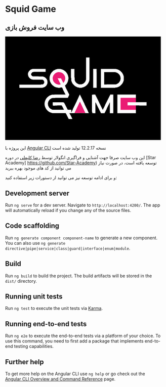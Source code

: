 # Squid Game

## وب سایت فروش بازی

![Squid Game](src/assets/logos/logo-black-bg.jpg)

این پروژه با [Angular CLI](https://github.com/angular/angular-cli) نسخه 12.2.17 تولید شده است

این وب سایت صرفا جهت آشنایی و فراگیری انگولار توسط
[رضا کلبعلی](https://github.com/rezakalbaali) در دوره [Star Academy]
https://github.com/Star-Academy) توسعه یافته است، در صورت نیاز می توانید از کد های موجود بهره ببرید

و برای ادامه توسعه نیز می توانید از دستورات زیر استفاده کنید:

## Development server

Run `ng serve` for a dev server. Navigate to `http://localhost:4200/`. The app will automatically reload if you change any of the source files.

## Code scaffolding

Run `ng generate component component-name` to generate a new component. You can also use `ng generate directive|pipe|service|class|guard|interface|enum|module`.

## Build

Run `ng build` to build the project. The build artifacts will be stored in the `dist/` directory.

## Running unit tests

Run `ng test` to execute the unit tests via [Karma](https://karma-runner.github.io).

## Running end-to-end tests

Run `ng e2e` to execute the end-to-end tests via a platform of your choice. To use this command, you need to first add a package that implements end-to-end testing capabilities.

## Further help

To get more help on the Angular CLI use `ng help` or go check out the [Angular CLI Overview and Command Reference](https://angular.io/cli) page.
